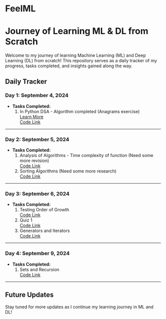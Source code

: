# FeelML
# Journey of Learning ML & DL from Scratch

Welcome to my journey of learning Machine Learning (ML) and Deep Learning (DL) from scratch! This repository serves as a daily tracker of my progress, tasks completed, and insights gained along the way.

## Daily Tracker

### Day 1: September 4, 2024
- **Tasks Completed:**
  1. In Python DSA - Algorithm completed (Anagrams exercise)  
     [Learn More](https://allendowney.github.io/DSIRP/algorithms.html)  
     [Code Link](path/to/your/code/day1_anagrams.py)

---

### Day 2: September 5, 2024

- **Tasks Completed:**
  1. Analysis of Algorithms - Time complexity of function (Need some more revision)  
     [Code Link](path/to/your/code/day2_analysis_algorithms.py)
  2. Sorting Algorithms (Need some more research)  
     [Code Link](path/to/your/code/day2_sorting_algorithms.py)

---

### Day 3: September 6, 2024
- **Tasks Completed:**
  1. Testing Order of Growth  
     [Code Link](path/to/your/code/day3_order_of_growth.py)
  2. Quiz 1  
     [Code Link](path/to/your/code/day3_quiz1.py)
  3. Generators and Iterators  
     [Code Link](path/to/your/code/day3_generators_iterators.py)

---

### Day 4: September 9, 2024
- **Tasks Completed:**
  1. Sets and Recursion  
     [Code Link](path/to/your/code/day4_sets_recursion.py)

---

## Future Updates
Stay tuned for more updates as I continue my learning journey in ML and DL!

